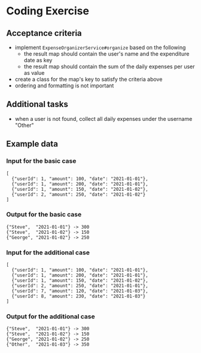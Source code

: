# Coding Exercise

## Acceptance criteria

- implement ``ExpenseOrganizerService#organize`` based on the following
    - the result map should contain the user's name and the expenditure date as key
    - the result map should contain the sum of the daily expenses per user as value
- create a class for the map's key to satisfy the criteria above
- ordering and formatting is not important

## Additional tasks

- when a user is not found, collect all daily expenses under the username "Other"

## Example data

### Input for the basic case

```
[
  {"userId": 1, "amount": 100, "date": "2021-01-01"},
  {"userId": 1, "amount": 200, "date": "2021-01-01"},
  {"userId": 1, "amount": 150, "date": "2021-01-02"},
  {"userId": 2, "amount": 250, "date": "2021-01-02"}
]
```

### Output for the basic case

```
{"Steve",  "2021-01-01"} -> 300
{"Steve",  "2021-01-02"} -> 150
{"George", "2021-01-02"} -> 250
```

### Input for the additional case

```
[
  {"userId": 1, "amount": 100, "date": "2021-01-01"},
  {"userId": 1, "amount": 200, "date": "2021-01-01"},
  {"userId": 1, "amount": 150, "date": "2021-01-02"},
  {"userId": 2, "amount": 250, "date": "2021-01-01"},
  {"userId": 7, "amount": 120, "date": "2021-01-03"},
  {"userId": 8, "amount": 230, "date": "2021-01-03"}
]
```

### Output for the additional case

```
{"Steve",  "2021-01-01"} -> 300
{"Steve",  "2021-01-02"} -> 150
{"George", "2021-01-02"} -> 250
{"Other",  "2021-01-03"} -> 350
```
